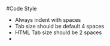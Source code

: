 #Code Style

- Always indent with spaces
- Tab size should be default 4 spaces
- HTML Tab size should be 2 spaces
-